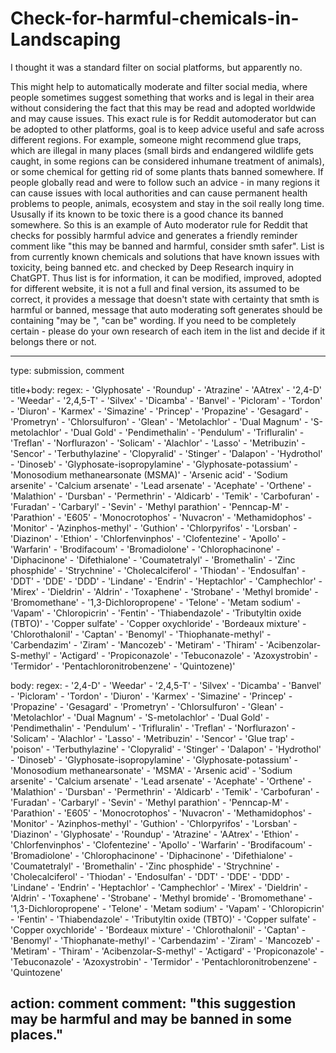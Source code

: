 # Check-for-harmful-chemicals-in-Landscaping

I thought it was a standard filter on social platforms, but apparently no. 

This might help to automatically moderate and filter social media, where people sometimes suggest something that works and is legal in their area without considering the fact that this may be read and adopted worldwide and may cause issues. This exact rule is for Reddit automoderator but can be adopted to other platforms, goal is to keep advice useful and safe across different regions. For example, someone might recommend glue traps, which are illegal in many places (small birds and endangered wildlife gets caught, in some regions can be considered inhumane treatment of animals), or some chemical for getting rid of some plants thats banned somewhere. If people globally read and were to follow such an advice - in many regions it can cause issues with local authorities and can cause permanent health problems to people, animals, ecosystem and stay in the soil really long time. Ususally if its known to be toxic there is a good chance its banned somewhere. So this is an example of Auto moderator rule for Reddit that checks for possibly harmful advice and generates a friendly reminder comment like "this may be banned and harmful, consider smth safer". List is from currently known chemicals and solutions that have known issues with toxicity, being banned etc. and checked by Deep Research inquiry in ChatGPT. Thus list is for information, it can be modified, improved, adopted for different website, it is not a full and final version, its assumed to be correct, it provides a message that doesn't state with certainty that smth is harmful or banned, message that auto moderating soft generates should be containing "may be ", "can be" wording. If you need to be completely certain - please do your own research of each item in the list and decide if it belongs there or not. 

---
type: submission, comment

title+body:
  regex:
    - 'Glyphosate'
    - 'Roundup'
    - 'Atrazine'
    - 'AAtrex'
    - '2,4-D'
    - 'Weedar'
    - '2,4,5-T'
    - 'Silvex'
    - 'Dicamba'
    - 'Banvel'
    - 'Picloram'
    - 'Tordon'
    - 'Diuron'
    - 'Karmex'
    - 'Simazine'
    - 'Princep'
    - 'Propazine'
    - 'Gesagard'
    - 'Prometryn'
    - 'Chlorsulfuron'
    - 'Glean'
    - 'Metolachlor'
    - 'Dual Magnum'
    - 'S-metolachlor'
    - 'Dual Gold'
    - 'Pendimethalin'
    - 'Pendulum'
    - 'Trifluralin'
    - 'Treflan'
    - 'Norflurazon'
    - 'Solicam'
    - 'Alachlor'
    - 'Lasso'
    - 'Metribuzin'
    - 'Sencor'
    - 'Terbuthylazine'
    - 'Clopyralid'
    - 'Stinger'
    - 'Dalapon'
    - 'Hydrothol'
    - 'Dinoseb'
    - 'Glyphosate-isopropylamine'
    - 'Glyphosate-potassium'
    - 'Monosodium methanearsonate (MSMA)'
    - 'Arsenic acid'
    - 'Sodium arsenite'
    - 'Calcium arsenate'
    - 'Lead arsenate'
    - 'Acephate'
    - 'Orthene'
    - 'Malathion'
    - 'Dursban'
    - 'Permethrin'
    - 'Aldicarb'
    - 'Temik'
    - 'Carbofuran'
    - 'Furadan'
    - 'Carbaryl'
    - 'Sevin'
    - 'Methyl parathion'
    - 'Penncap-M'
    - 'Parathion'
    - 'E605'
    - 'Monocrotophos'
    - 'Nuvacron'
    - 'Methamidophos'
    - 'Monitor'
    - 'Azinphos-methyl'
    - 'Guthion'
    - 'Chlorpyrifos'
    - 'Lorsban'
    - 'Diazinon'
    - 'Ethion'
    - 'Chlorfenvinphos'
    - 'Clofentezine'
    - 'Apollo'
    - 'Warfarin'
    - 'Brodifacoum'
    - 'Bromadiolone'
    - 'Chlorophacinone'
    - 'Diphacinone'
    - 'Difethialone'
    - 'Coumatetralyl'
    - 'Bromethalin'
    - 'Zinc phosphide'
    - 'Strychnine'
    - 'Cholecalciferol'
    - 'Thiodan'
    - 'Endosulfan'
    - 'DDT'
    - 'DDE'
    - 'DDD'
    - 'Lindane'
    - 'Endrin'
    - 'Heptachlor'
    - 'Camphechlor'
    - 'Mirex'
    - 'Dieldrin'
    - 'Aldrin'
    - 'Toxaphene'
    - 'Strobane'
    - 'Methyl bromide'
    - 'Bromomethane'
    - '1,3-Dichloropropene'
    - 'Telone'
    - 'Metam sodium'
    - 'Vapam'
    - 'Chloropicrin'
    - 'Fentin'
    - 'Thiabendazole'
    - 'Tributyltin oxide (TBTO)'
    - 'Copper sulfate'
    - 'Copper oxychloride'
    - 'Bordeaux mixture'
    - 'Chlorothalonil'
    - 'Captan'
    - 'Benomyl'
    - 'Thiophanate-methyl'
    - 'Carbendazim'
    - 'Ziram'
    - 'Mancozeb'
    - 'Metiram'
    - 'Thiram'
    - 'Acibenzolar-S-methyl'
    - 'Actigard'
    - 'Propiconazole'
    - 'Tebuconazole'
    - 'Azoxystrobin'
    - 'Termidor'
    - 'Pentachloronitrobenzene' 
    - 'Quintozene)'

body:
  regex:
    - '2,4-D'
    - 'Weedar'
    - '2,4,5-T'
    - 'Silvex'
    - 'Dicamba'
    - 'Banvel'
    - 'Picloram'
    - 'Tordon'
    - 'Diuron'
    - 'Karmex'
    - 'Simazine'
    - 'Princep'
    - 'Propazine'
    - 'Gesagard'
    - 'Prometryn'
    - 'Chlorsulfuron'
    - 'Glean'
    - 'Metolachlor'
    - 'Dual Magnum'
    - 'S-metolachlor'
    - 'Dual Gold'
    - 'Pendimethalin'
    - 'Pendulum'
    - 'Trifluralin'
    - 'Treflan'
    - 'Norflurazon'
    - 'Solicam'
    - 'Alachlor'
    - 'Lasso'
    - 'Metribuzin'
    - 'Sencor'
    - 'Glue trap'
    - 'poison'
    - 'Terbuthylazine'
    - 'Clopyralid'
    - 'Stinger'
    - 'Dalapon'
    - 'Hydrothol'
    - 'Dinoseb'
    - 'Glyphosate-isopropylamine'
    - 'Glyphosate-potassium'
    - 'Monosodium methanearsonate'
    - 'MSMA'
    - 'Arsenic acid'
    - 'Sodium arsenite'
    - 'Calcium arsenate'
    - 'Lead arsenate'
    - 'Acephate'
    - 'Orthene'
    - 'Malathion'
    - 'Dursban'
    - 'Permethrin'
    - 'Aldicarb'
    - 'Temik'
    - 'Carbofuran'
    - 'Furadan'
    - 'Carbaryl'
    - 'Sevin'
    - 'Methyl parathion'
    - 'Penncap-M'
    - 'Parathion'
    - 'E605'
    - 'Monocrotophos'
    - 'Nuvacron'
    - 'Methamidophos'
    - 'Monitor'
    - 'Azinphos-methyl'
    - 'Guthion'
    - 'Chlorpyrifos'
    - 'Lorsban'
    - 'Diazinon'
    - 'Glyphosate'
    - 'Roundup'
    - 'Atrazine'
    - 'AAtrex'
    - 'Ethion'
    - 'Chlorfenvinphos'
    - 'Clofentezine'
    - 'Apollo'
    - 'Warfarin'
    - 'Brodifacoum'
    - 'Bromadiolone'
    - 'Chlorophacinone'
    - 'Diphacinone'
    - 'Difethialone'
    - 'Coumatetralyl'
    - 'Bromethalin'
    - 'Zinc phosphide'
    - 'Strychnine'
    - 'Cholecalciferol'
    - 'Thiodan'
    - 'Endosulfan'
    - 'DDT'
    - 'DDE'
    - 'DDD'
    - 'Lindane'
    - 'Endrin'
    - 'Heptachlor'
    - 'Camphechlor'
    - 'Mirex'
    - 'Dieldrin'
    - 'Aldrin'
    - 'Toxaphene'
    - 'Strobane'
    - 'Methyl bromide'
    - 'Bromomethane'
    - '1,3-Dichloropropene'
    - 'Telone'
    - 'Metam sodium'
    - 'Vapam'
    - 'Chloropicrin'
    - 'Fentin'
    - 'Thiabendazole'
    - 'Tributyltin oxide (TBTO)'
    - 'Copper sulfate'
    - 'Copper oxychloride'
    - 'Bordeaux mixture'
    - 'Chlorothalonil'
    - 'Captan'
    - 'Benomyl'
    - 'Thiophanate-methyl'
    - 'Carbendazim'
    - 'Ziram'
    - 'Mancozeb'
    - 'Metiram'
    - 'Thiram'
    - 'Acibenzolar-S-methyl'
    - 'Actigard'
    - 'Propiconazole'
    - 'Tebuconazole'
    - 'Azoxystrobin'
    - 'Termidor'
    - 'Pentachloronitrobenzene'
    - 'Quintozene'

action: comment
comment: "this suggestion may be harmful and may be banned in some places."
---

